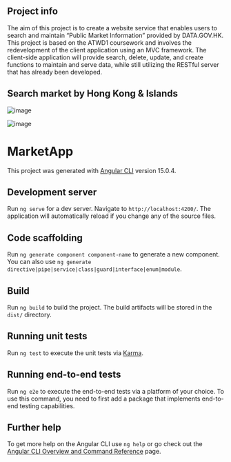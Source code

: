 ## Project info

The aim of this project is to create a website service that enables users to search and maintain “Public Market Information” provided by DATA.GOV.HK. This project is based on the ATWD1 coursework and involves the redevelopment of the client application using an MVC framework. The client-side application will provide search, delete, update, and create functions to maintain and serve data, while still utilizing the RESTful server that has already been developed.

## Search market by Hong Kong & Islands

![image](https://github.com/SeaKaByt/AngularMarketWeb/assets/88830273/75ce90c8-dccc-4dad-a269-9ae9de12e431)

![image](https://github.com/SeaKaByt/AngularMarketWeb/assets/88830273/71cdcafb-f9df-433d-8c07-700ad3efc6a1)

# MarketApp

This project was generated with [Angular CLI](https://github.com/angular/angular-cli) version 15.0.4.

## Development server

Run `ng serve` for a dev server. Navigate to `http://localhost:4200/`. The application will automatically reload if you change any of the source files.

## Code scaffolding

Run `ng generate component component-name` to generate a new component. You can also use `ng generate directive|pipe|service|class|guard|interface|enum|module`.

## Build

Run `ng build` to build the project. The build artifacts will be stored in the `dist/` directory.

## Running unit tests

Run `ng test` to execute the unit tests via [Karma](https://karma-runner.github.io).

## Running end-to-end tests

Run `ng e2e` to execute the end-to-end tests via a platform of your choice. To use this command, you need to first add a package that implements end-to-end testing capabilities.

## Further help

To get more help on the Angular CLI use `ng help` or go check out the [Angular CLI Overview and Command Reference](https://angular.io/cli) page.

